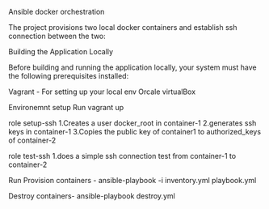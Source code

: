 Ansible docker orchestration

The project provisions two local docker containers and establish ssh connection between the two:

Building the Application Locally

Before building and running the application locally, your system must have the following prerequisites installed:

Vagrant - For setting up your local env
Orcale virtualBox

Environemnt setup
Run vagrant up

role setup-ssh 
1.Creates a user docker_root in container-1
2.generates ssh keys in container-1 
3.Copies the public key of container1 to authorized_keys of container-2

role test-ssh 
1.does a simple ssh connection test from container-1 to container-2



Run
Provision containers - ansible-playbook -i inventory.yml playbook.yml

Destroy containers- ansible-playbook destroy.yml
